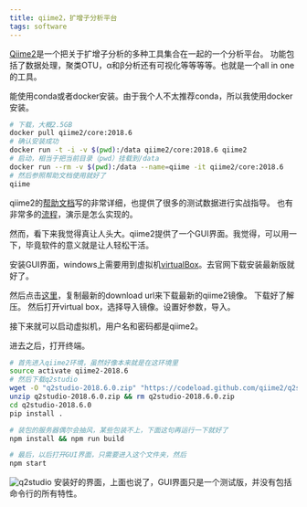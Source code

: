 ```yaml
---
title: qiime2，扩增子分析平台
tags: software
---
```


[Qiime2](https://qiime2.org/)是一个把关于扩增子分析的多种工具集合在一起的一个分析平台。
功能包括了数据处理，聚类OTU，α和β分析还有可视化等等等等。也就是一个all in one的工具。

能使用conda或者docker安装。由于我个人不太推荐conda，所以我使用docker安装。
```bash
# 下载，大概2.5GB
docker pull qiime2/core:2018.6
# 确认安装成功
docker run -t -i -v $(pwd):/data qiime2/core:2018.6 qiime2
# 启动，相当于把当前目录（pwd）挂载到/data
docker run --rm -v $(pwd):/data --name=qiime -it qiime2/core:2018.6
# 然后参照帮助文档使用就好了
qiime
```
qiime2的[帮助文档](https://docs.qiime2.org/2018.6/)写的非常详细，也提供了很多的测试数据进行实战指导。
也有非常多的[流程](https://docs.qiime2.org/2018.6/tutorials/overview/)，演示是怎么实现的。

然而，看下来我觉得真让人头大。qiime2提供了一个GUI界面。我觉得，可以用一下，毕竟软件的意义就是让人轻松干活。

安装GUI界面，windows上需要用到虚拟机[virtualBox](https://www.virtualbox.org/)。去官网下载安装最新版就好了。

然后点击[这里](https://s3-us-west-2.amazonaws.com/qiime2-data/distro/core/virtualbox-images.txt)，复制最新的download url来下载最新的qiime2镜像。
下载好了解压。
然后打开virtual box，选择导入镜像。设置好参数，导入。

接下来就可以启动虚拟机，用户名和密码都是qiime2。

进去之后，打开终端。
```bash
# 首先进入qiime2环境，虽然好像本来就是在这环境里
source activate qiime2-2018.6
# 然后下载q2studio
wget -O "q2studio-2018.6.0.zip" "https://codeload.github.com/qiime2/q2studio/zip/2018.6.0"
unzip q2studio-2018.6.0.zip && rm q2studio-2018.6.0.zip
cd q2studio-2018.6.0
pip install .

# 装包的服务器偶尔会抽风，某些包装不上，下面这句再运行一下就好了
npm install && npm run build

# 最后，以后打开GUI界面，只需要进入这个文件夹，然后
npm start
```
![q2studio](https://raw.githubusercontent.com/pzweuj/pzweuj.github.io/master/downloads/images/q2studio.PNG)
安装好的界面，上面也说了，GUI界面只是一个测试版，并没有包括命令行的所有特性。


[-_-]:下大雨我很想出门